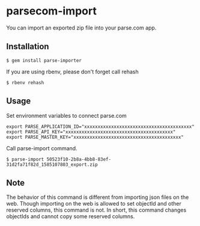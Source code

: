 # parsecom-import

You can import an exported zip file into your parse.com app.

## Installation

    $ gem install parse-importer

If you are using rbenv, please don't forget call rehash

    $ rbenv rehash

## Usage

Set environment variables to connect parse.com

    export PARSE_APPLICATION_ID="xxxxxxxxxxxxxxxxxxxxxxxxxxxxxxxxxxxxxxxx"
    export PARSE_API_KEY="xxxxxxxxxxxxxxxxxxxxxxxxxxxxxxxxxxxxxxxx"
    export PARSE_MASTER_KEY="xxxxxxxxxxxxxxxxxxxxxxxxxxxxxxxxxxxxxxxx"

Call parse-import command.

    $ parse-import 50523f10-2b8a-4bb8-83ef-31d2fa71f82d_1585107803_export.zip

## Note

The behavior of this command is different from importing json files on the web. Though importing on the web is allowed to set objectId and other reserved columns, this command is not. In short, this command changes objectIds and cannot copy some reserved columns.
